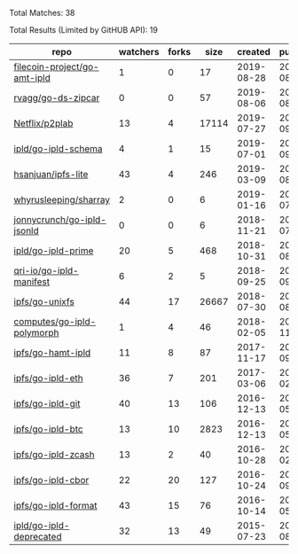 Total Matches: 38

Total Results (Limited by GitHUB API): 19

| repo | watchers | forks | size | created | pushed |
| ---- | -------- | ----- | ---- | ------- | ------ |
| [filecoin-project/go-amt-ipld](https://github.com/filecoin-project/go-amt-ipld)| 1 | 0 | 17| 2019-08-28 | 2019-08-29 |
| [rvagg/go-ds-zipcar](https://github.com/rvagg/go-ds-zipcar)| 0 | 0 | 57| 2019-08-06 | 2019-08-13 |
| [Netflix/p2plab](https://github.com/Netflix/p2plab)| 13 | 4 | 17114| 2019-07-27 | 2019-09-14 |
| [ipld/go-ipld-schema](https://github.com/ipld/go-ipld-schema)| 4 | 1 | 15| 2019-07-01 | 2019-09-11 |
| [hsanjuan/ipfs-lite](https://github.com/hsanjuan/ipfs-lite)| 43 | 4 | 246| 2019-03-09 | 2019-08-12 |
| [whyrusleeping/sharray](https://github.com/whyrusleeping/sharray)| 2 | 0 | 6| 2019-01-16 | 2019-07-18 |
| [jonnycrunch/go-ipld-jsonld](https://github.com/jonnycrunch/go-ipld-jsonld)| 0 | 0 | 6| 2018-11-21 | 2018-07-13 |
| [ipld/go-ipld-prime](https://github.com/ipld/go-ipld-prime)| 20 | 5 | 468| 2018-10-31 | 2019-08-30 |
| [qri-io/go-ipld-manifest](https://github.com/qri-io/go-ipld-manifest)| 6 | 2 | 5| 2018-09-25 | 2018-09-25 |
| [ipfs/go-unixfs](https://github.com/ipfs/go-unixfs)| 44 | 17 | 26667| 2018-07-30 | 2019-08-27 |
| [computes/go-ipld-polymorph](https://github.com/computes/go-ipld-polymorph)| 1 | 4 | 46| 2018-02-05 | 2018-11-12 |
| [ipfs/go-hamt-ipld](https://github.com/ipfs/go-hamt-ipld)| 11 | 8 | 87| 2017-11-17 | 2019-09-12 |
| [ipfs/go-ipld-eth](https://github.com/ipfs/go-ipld-eth)| 36 | 7 | 201| 2017-03-06 | 2019-02-28 |
| [ipfs/go-ipld-git](https://github.com/ipfs/go-ipld-git)| 40 | 13 | 106| 2016-12-13 | 2019-05-13 |
| [ipfs/go-ipld-btc](https://github.com/ipfs/go-ipld-btc)| 13 | 10 | 2823| 2016-12-13 | 2019-05-13 |
| [ipfs/go-ipld-zcash](https://github.com/ipfs/go-ipld-zcash)| 13 | 2 | 40| 2016-10-28 | 2019-02-28 |
| [ipfs/go-ipld-cbor](https://github.com/ipfs/go-ipld-cbor)| 22 | 20 | 127| 2016-10-24 | 2019-09-13 |
| [ipfs/go-ipld-format](https://github.com/ipfs/go-ipld-format)| 43 | 15 | 76| 2016-10-14 | 2019-05-13 |
| [ipld/go-ipld-deprecated](https://github.com/ipld/go-ipld-deprecated)| 32 | 13 | 49| 2015-07-23 | 2018-08-08 |
